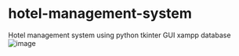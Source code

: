 # hotel-management-system
Hotel management system using python 
tkinter GUI 
xampp database 
![image](https://user-images.githubusercontent.com/112562093/205189415-b4cf1995-52d4-49a1-bb58-253e4f307993.png)
